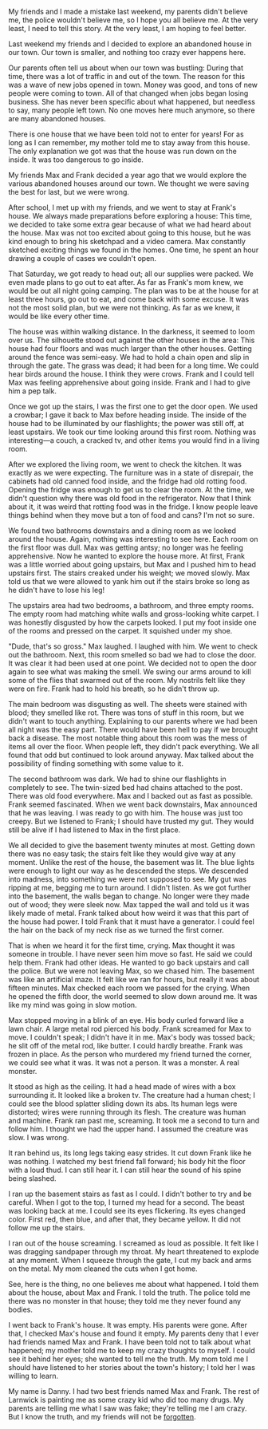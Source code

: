 My friends and I made a mistake last weekend, my parents didn't believe me, the police wouldn't believe me, so I hope you all believe me. At the very least, I need to tell this story. At the very least, I am hoping to feel better.

Last weekend my friends and I decided to explore an abandoned house in our town. Our town is smaller, and nothing too crazy ever happens here.

Our parents often tell us about when our town was bustling: During that time, there was a lot of traffic in and out of the town. The reason for this was a wave of new jobs opened in town. Money was good, and tons of new people were coming to town. All of that changed when jobs began losing business. She has never been specific about what happened, but needless to say, many people left town. No one moves here much anymore, so there are many abandoned houses.

There is one house that we have been told not to enter for years! For as long as I can remember, my mother told me to stay away from this house. The only explanation we got was that the house was run down on the inside. It was too dangerous to go inside.

My friends Max and Frank decided a year ago that we would explore the various abandoned houses around our town. We thought we were saving the best for last, but we were wrong.

After school, I met up with my friends, and we went to stay at Frank's house. We always made preparations before exploring a house: This time, we decided to take some extra gear because of what we had heard about the house. Max was not too excited about going to this house, but he was kind enough to bring his sketchpad and a video camera. Max constantly sketched exciting things we found in the homes. One time, he spent an hour drawing a couple of cases we couldn't open.

That Saturday, we got ready to head out; all our supplies were packed. We even made plans to go out to eat after. As far as Frank's mom knew, we would be out all night going camping. The plan was to be at the house for at least three hours, go out to eat, and come back with some excuse. It was not the most solid plan, but we were not thinking. As far as we knew, it would be like every other time.

The house was within walking distance. In the darkness, it seemed to loom over us. The silhouette stood out against the other houses in the area: This house had four floors and was much larger than the other houses. Getting around the fence was semi-easy. We had to hold a chain open and slip in through the gate. The grass was dead; it had been for a long time. We could hear birds around the house. I think they were crows. Frank and I could tell Max was feeling apprehensive about going inside. Frank and I had to give him a pep talk.

Once we got up the stairs, I was the first one to get the door open. We used a crowbar; I gave it back to Max before heading inside. The inside of the house had to be illuminated by our flashlights; the power was still off, at least upstairs. We took our time looking around this first room. Nothing was interesting—a couch, a cracked tv, and other items you would find in a living room.

After we explored the living room, we went to check the kitchen. It was exactly as we were expecting. The furniture was in a state of disrepair, the cabinets had old canned food inside, and the fridge had old rotting food. Opening the fridge was enough to get us to clear the room. At the time, we didn't question why there was old food in the refrigerator. Now that I think about it, it was weird that rotting food was in the fridge. I know people leave things behind when they move but a ton of food and cans? I'm not so sure.

We found two bathrooms downstairs and a dining room as we looked around the house. Again, nothing was interesting to see here. Each room on the first floor was dull. Max was getting antsy; no longer was he feeling apprehensive. Now he wanted to explore the house more. At first, Frank was a little worried about going upstairs, but Max and I pushed him to head upstairs first. The stairs creaked under his weight; we moved slowly. Max told us that we were allowed to yank him out if the stairs broke so long as he didn't have to lose his leg!

The upstairs area had two bedrooms, a bathroom, and three empty rooms. The empty room had matching white walls and gross-looking white carpet. I was honestly disgusted by how the carpets looked. I put my foot inside one of the rooms and pressed on the carpet. It squished under my shoe.

"Dude, that's so gross." Max laughed. I laughed with him. We went to check out the bathroom. Next, this room smelled so bad we had to close the door. It was clear it had been used at one point. We decided not to open the door again to see what was making the smell. We swing our arms around to kill some of the flies that swarmed out of the room. My nostrils felt like they were on fire. Frank had to hold his breath, so he didn't throw up.

The main bedroom was disgusting as well. The sheets were stained with blood; they smelled like rot. There was tons of stuff in this room, but we didn't want to touch anything. Explaining to our parents where we had been all night was the easy part. There would have been hell to pay if we brought back a disease. The most notable thing about this room was the mess of items all over the floor. When people left, they didn't pack everything. We all found that odd but continued to look around anyway. Max talked about the possibility of finding something with some value to it.

The second bathroom was dark. We had to shine our flashlights in completely to see. The twin-sized bed had chains attached to the post. There was old food everywhere. Max and I backed out as fast as possible. Frank seemed fascinated. When we went back downstairs, Max announced that he was leaving. I was ready to go with him. The house was just too creepy. But we listened to Frank; I should have trusted my gut. They would still be alive if I had listened to Max in the first place.

We all decided to give the basement twenty minutes at most. Getting down there was no easy task; the stairs felt like they would give way at any moment. Unlike the rest of the house, the basement was lit. The blue lights were enough to light our way as he descended the steps. We descended into madness, into something we were not supposed to see. My gut was ripping at me, begging me to turn around. I didn't listen. As we got further into the basement, the walls began to change. No longer were they made out of wood; they were sleek now. Max tapped the wall and told us it was likely made of metal. Frank talked about how weird it was that this part of the house had power. I told Frank that it must have a generator. I could feel the hair on the back of my neck rise as we turned the first corner.

That is when we heard it for the first time, crying. Max thought it was someone in trouble. I have never seen him move so fast. He said we could help them. Frank had other ideas. He wanted to go back upstairs and call the police. But we were not leaving Max, so we chased him. The basement was like an artificial maze. It felt like we ran for hours, but really it was about fifteen minutes. Max checked each room we passed for the crying. When he opened the fifth door, the world seemed to slow down around me. It was like my mind was going in slow motion.

Max stopped moving in a blink of an eye. His body curled forward like a lawn chair. A large metal rod pierced his body. Frank screamed for Max to move. I couldn't speak; I didn't have it in me. Max's body was tossed back; he slit off of the metal rod, like butter. I could hardly breathe. Frank was frozen in place. As the person who murdered my friend turned the corner, we could see what it was. It was not a person. It was a monster. A real monster.

It stood as high as the ceiling. It had a head made of wires with a box surrounding it. It looked like a broken tv. The creature had a human chest; I could see the blood splatter sliding down its abs. Its human legs were distorted; wires were running through its flesh. The creature was human and machine. Frank ran past me, screaming. It took me a second to turn and follow him. I thought we had the upper hand. I assumed the creature was slow. I was wrong.

It ran behind us, its long legs taking easy strides. It cut down Frank like he was nothing. I watched my best friend fall forward; his body hit the floor with a loud thud. I can still hear it. I can still hear the sound of his spine being slashed.

I ran up the basement stairs as fast as I could. I didn't bother to try and be careful. When I got to the top, I turned my head for a second. The beast was looking back at me. I could see its eyes flickering. Its eyes changed color. First red, then blue, and after that, they became yellow. It did not follow me up the stairs.

I ran out of the house screaming. I screamed as loud as possible. It felt like I was dragging sandpaper through my throat. My heart threatened to explode at any moment. When I squeeze through the gate, I cut my back and arms on the metal. My mom cleaned the cuts when I got home.

See, here is the thing, no one believes me about what happened. I told them about the house, about Max and Frank. I told the truth. The police told me there was no monster in that house; they told me they never found any bodies.

I went back to Frank's house. It was empty. His parents were gone. After that, I checked Max's house and found it empty. My parents deny that I ever had friends named Max and Frank. I have been told not to talk about what happened; my mother told me to keep my crazy thoughts to myself. I could see it behind her eyes; she wanted to tell me the truth. My mom told me I should have listened to her stories about the town's history; I told her I was willing to learn.

My name is Danny. I had two best friends named Max and Frank. The rest of Larnwick is painting me as some crazy kid who did too many drugs. My parents are telling me what I saw was fake; they're telling me I am crazy. But I know the truth, and my friends will not be [forgotten](https://www.reddit.com/r/SpectralsMegaverse/collection/186d353d-7f6d-4006-aa0e-e38746123553).